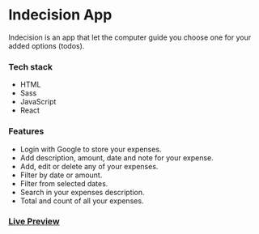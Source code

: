 # Indecision App

Indecision is an app that let the computer guide you choose one for your added options (todos).



### Tech stack

- HTML
- Sass
- JavaScript
- React



### **Features**

- Login with Google to store your expenses.
- Add description, amount, date and note for your expense.
- Add, edit or delete any of your expenses.
- Filter by date or amount.
- Filter from selected dates.
- Search in your expenses description.
- Total and count of all your expenses.



### [Live Preview](https://react-expensify-app-92.herokuapp.com)
